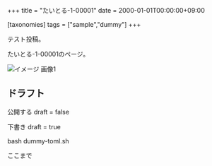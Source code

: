 +++
title = "たいとる-1-00001"
date = 2000-01-01T00:00:00+09:00

[taxonomies]
tags = ["sample","dummy"]
+++

テスト投稿。

たいとる-1-00001のページ。

![イメージ 画像1](../../images/1920x1080.jpg)


## ドラフト

公開する
draft = false

下書き
draft = true

bash dummy-toml.sh

ここまで

